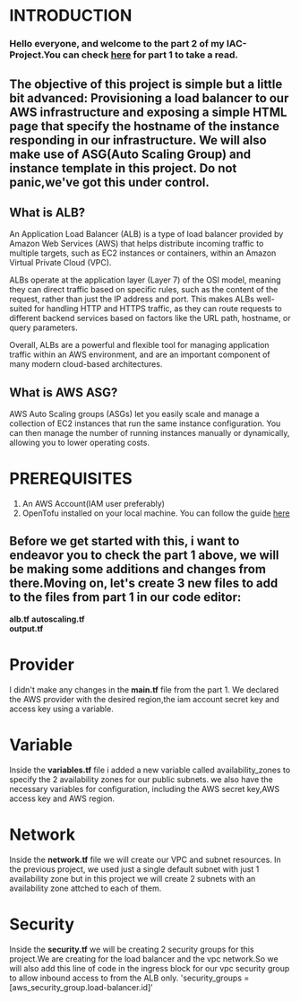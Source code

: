# INTRODUCTION
### Hello everyone, and welcome to the part 2 of my IAC-Project.You can check [here](https://github.com/DavidAde1/IAC-Project1) for part 1 to take a read.
## The objective of this project is simple but a little bit advanced: Provisioning a load balancer to our AWS infrastructure and exposing a simple HTML page that specify the hostname of the instance responding in our infrastructure. We will also make use of ASG(Auto Scaling Group) and instance template in this project. Do not panic,we've got this under control.

## What is ALB?
An Application Load Balancer (ALB) is a type of load balancer provided by Amazon Web Services (AWS) that helps distribute incoming traffic to multiple targets, such as EC2 instances or containers, within an Amazon Virtual Private Cloud (VPC).

ALBs operate at the application layer (Layer 7) of the OSI model, meaning they can direct traffic based on specific rules, such as the content of the request, rather than just the IP address and port. This makes ALBs well-suited for handling HTTP and HTTPS traffic, as they can route requests to different backend services based on factors like the URL path, hostname, or query parameters.

Overall, ALBs are a powerful and flexible tool for managing application traffic within an AWS environment, and are an important component of many modern cloud-based architectures.

## What is AWS ASG?
AWS Auto Scaling groups (ASGs) let you easily scale and manage a collection of EC2 instances that run the same instance configuration. You can then manage the number of running instances manually or dynamically, allowing you to lower operating costs.

# PREREQUISITES
1. An AWS Account(IAM user preferably)
2. OpenTofu installed on your local machine. You can follow the guide [here](https://opentofu.org/docs/intro/install/)

## Before we get started with this, i want to endeavor you to check the part 1 above, we will be making some additions and changes from there.Moving on, let's create 3 new files to add to the files from part 1 in our code editor:
**alb.tf** 
**autoscaling.tf**  
**output.tf**  

# Provider
 I didn't make any changes in the **main.tf** file from the part 1. We declared the AWS provider with the desired region,the iam account secret key and access key using a variable.

# Variable 
 Inside the **variables.tf** file i added a new variable called availability_zones to specify the 2 availability zones for our public subnets. we also have the necessary variables for configuration, including the  AWS secret key,AWS access key and AWS region. 

 # Network
  Inside the **network.tf** file we will create our VPC and subnet resources. In the previous project, we used just a single default subnet with just 1 availability zone but in this project we will create 2 subnets with an availability zone attched to each of them.

# Security
Inside the **security.tf** we will be creating 2 security groups for this project.We are creating for the load balancer and the vpc network.So we will also add this line of code in the ingress block for our vpc security group to allow inbound access to from the ALB only.
'security_groups = [aws_security_group.load-balancer.id]' 






